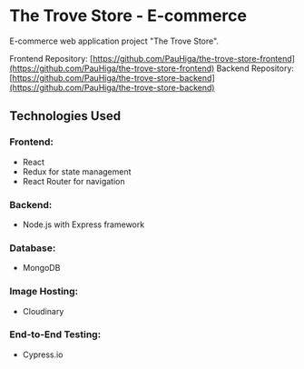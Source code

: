 # The Trove Store - E-commerce

E-commerce web application project "The Trove Store". 

Frontend Repository: [https://github.com/PauHiga/the-trove-store-frontend](https://github.com/PauHiga/the-trove-store-frontend)
Backend Repository: [https://github.com/PauHiga/the-trove-store-backend](https://github.com/PauHiga/the-trove-store-backend)

## Technologies Used

### Frontend:
- React
- Redux for state management
- React Router for navigation

### Backend:
- Node.js with Express framework

### Database:
- MongoDB

### Image Hosting:
- Cloudinary

### End-to-End Testing:
- Cypress.io
